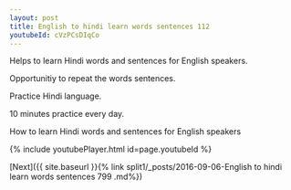 ```yaml
---
layout: post
title: English to hindi learn words sentences 112 
youtubeId: cVzPCsDIqCo
---
```

 
 
Helps to learn Hindi words and sentences for English speakers.

Opportunitiy to repeat the words sentences. 

Practice Hindi language. 
 
10 minutes practice every day. 
 
How to learn Hindi words and sentences for English speakers 
 
{% include youtubePlayer.html id=page.youtubeId %}
 
 
[Next]({{ site.baseurl }}{% link  split1/_posts/2016-09-06-English to hindi learn words sentences 799 .md%})
 
